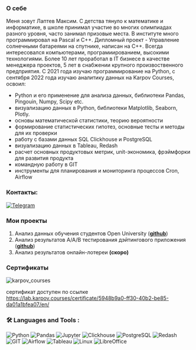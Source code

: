 ### О себе

Меня зовут Лаптев Максим. С детства тянуло к математике и информатике, в школе принимал участие во многих олимпиадах разного уровня, часто занимал призовые места. В институте много программировал на Pascal и C++. Дипломный проект - Управление солнечными батареями на спутнике, написан на С++. Всегда интересовался компьютерами, програмиированием, высокими технологиями. Более 10 лет проработал в IT бизнесе в качестве менеджера проектов, 5 лет в снабжении крупного произвоственного предприятия. 
С 2021 года изучаю программирование на Python, с сентября 2022 года изучаю аналитику данных на Karpov Courses, освоил: 
<ul>
  <li>Python и его применение для анализа данных, библиотеки Pandas, Pingouin, Numpy, Scipy etc.</li>
  <li>визуализацию данных в Python, библиотеки Matplotlib, Seaborn, Plotly.</li>
  <li>основы математической статистики, теорию вероятности</li>
  <li>формирование статистических гипотез, основные тесты и методы для их проверки</li>
  <li>работу с базами данных SQL Clickhouse и PostgreSQL</li>
  <li>визуализацию данных в Tableau, Redash</li>
  <li>расчет основных продуктовых метрик, unit-экономика, фрэймфорки для развития продукта</li>
  <li>командную работу в GIT</li>
  <li>инструменты для планирования и мониторинга процессов Cron, Airflow</li>
</ul>

### Контакты:

<div align="left">
  
  <a href="">[![Telegram](https://img.shields.io/badge/-Telegram-27A7E7?style=for-the-badge&logo=telegram)](https://t.me/maxx_lv)</a>  
  
</div>

### Мои проекты

1. Анализ данных обучения студентов Open University
(__[github](https://github.com/LaptevMaxx/project1_elearning)__)
2. Анализ результатов A/A/B тестирования дэйтингового приложения
(__[github](https://github.com/LaptevMaxx/project2_dating_AB)__)
4. Анализ результатов онлайн-лотереи <b>(скоро)</b>

### Сертификаты

![karpov_courses](https://github.com/LaptevMaxx/images/blob/main/%D1%81%D0%B5%D1%80%D1%82%D0%B8%D1%84%D0%B8%D0%BA%D0%B0%D1%82KC.png)

сертификат доступен по ссылке https://lab.karpov.courses/certificate/5948b9a0-ff30-40b2-be85-da01a1bfea07/en/

###  🛠️ Languages and Tools :  

![Python](https://img.shields.io/badge/-Python-FFF?style=for-the-badge&logo=Python)
![Pandas](https://img.shields.io/badge/-Pandas-FFF?style=for-the-badge&logo=Pandas)
![Jupyter](https://img.shields.io/badge/-Jupyter_Notebook-FFF?style=for-the-badge&logo=Jupyter)
![Clickhouse](https://img.shields.io/badge/-Clickhouse-FFF?style=for-the-badge&logo=Clickhouse)
![PostgreSQL](https://img.shields.io/badge/-PostgreSQL-FFF?style=for-the-badge&logo=PostgreSQL)
![Redash](https://img.shields.io/badge/-Redash-FFF?style=for-the-badge&logo=Redash)
![GIT](https://img.shields.io/badge/-GIT-FFF?style=for-the-badge&logo=GIT)
![Airflow](https://img.shields.io/badge/-Airflow-FFF?style=for-the-badge&logo=apacheairflow)
![Tableau](https://img.shields.io/badge/-Tableau-FFF?style=for-the-badge&logo=tableau)
![Linux](https://img.shields.io/badge/-Linux-FFF?style=for-the-badge&logo=linux)
![LibreOffice](https://img.shields.io/badge/-LibreOffice-FFF?style=for-the-badge&logo=libreoffice)




